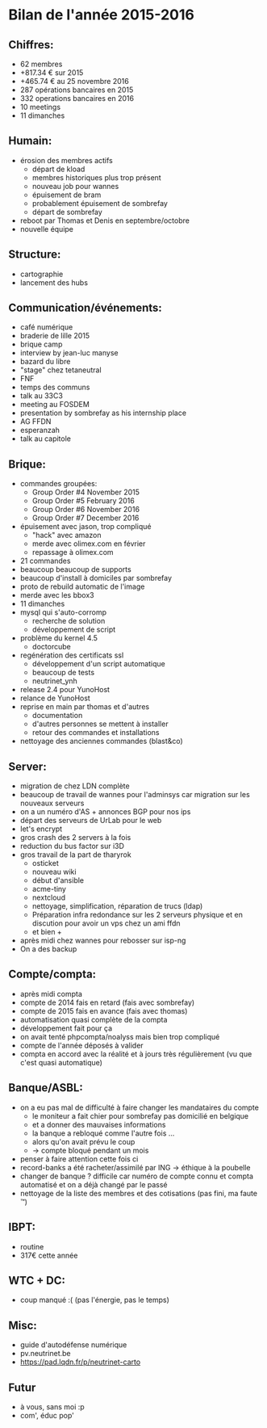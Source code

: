 # Bilan de l'année 2015-2016

## Chiffres:

* 62 membres
* +817.34 € sur 2015
* +465.74 € au 25 novembre 2016
* 287 opérations bancaires en 2015
* 332 operations bancaires en 2016
* 10 meetings
* 11 dimanches

## Humain:
* érosion des membres actifs
  * départ de kload
  * membres historiques plus trop présent
  * nouveau job pour wannes
  * épuisement de bram
  * probablement épuisement de sombrefay
  * départ de sombrefay
* reboot par Thomas et Denis en septembre/octobre
* nouvelle équipe

## Structure:

* cartographie
* lancement des hubs

## Communication/événements:
* café numérique
* braderie de lille 2015
* brique camp
* interview by jean-luc manyse
* bazard du libre
* "stage" chez tetaneutral
* FNF
* temps des communs
* talk au 33C3
* meeting au FOSDEM
* presentation by sombrefay as his internship place
* AG FFDN
* esperanzah
* talk au capitole

## Brique:

* commandes groupées:
  * Group Order #4 November 2015
  * Group Order #5 February 2016
  * Group Order #6 November 2016
  * Group Order #7 December 2016
* épuisement avec jason, trop compliqué
  * "hack" avec amazon
  * merde avec olimex.com en février
  * repassage à olimex.com
* 21 commandes
* beaucoup beaucoup de supports
* beaucoup d'install à domiciles par sombrefay
* proto de rebuild automatic de l'image
* merde avec les bbox3
* 11 dimanches
* mysql qui s'auto-corromp
  * recherche de solution
  * développement de script
* problème du kernel 4.5
  * doctorcube
* regénération des certificats ssl
  * développement d'un script automatique
  * beaucoup de tests
  * neutrinet\_ynh
* release 2.4 pour YunoHost
* relance de YunoHost
* reprise en main par thomas et d'autres
  * documentation
  * d'autres personnes se mettent à installer
  * retour des commandes et installations
* nettoyage des anciennes commandes (blast\&co)

## Server:

* migration de chez LDN complète
* beaucoup de travail de wannes pour l'adminsys car migration sur les nouveaux serveurs
* on a un numéro d'AS + annonces BGP pour nos ips
* départ des serveurs de UrLab pour le web
* let's encrypt
* gros crash des 2 servers à la fois
* reduction du bus factor sur i3D
* gros travail de la part de tharyrok
  * osticket
  * nouveau wiki
  * début d'ansible
  * acme-tiny
  * nextcloud
  * nettoyage, simplification, réparation de trucs (ldap)
  * Préparation infra redondance sur les 2 serveurs physique et en discution pour avoir un vps chez un ami ffdn
  * et bien +
* après midi chez wannes pour rebosser sur isp-ng
* On a des backup

## Compte/compta:

* après midi compta
* compte de 2014 fais en retard (fais avec sombrefay)
* compte de 2015 fais en avance (fais avec thomas)
* automatisation quasi complète de la compta
* développement fait pour ça
* on avait tenté phpcompta/noalyss mais bien trop compliqué
* compte de l'année déposés à valider
* compta en accord avec la réalité et à jours très régulièrement (vu que c'est quasi automatique)

## Banque/ASBL:

* on a eu pas mal de difficulté à faire changer les mandataires du compte
  * le moniteur a fait chier pour sombrefay pas domicilié en belgique
  * et a donner des mauvaises informations
  * la banque a rebloqué comme l'autre fois ...
  * alors qu'on avait prévu le coup
  * -> compte bloqué pendant un mois
* penser à faire attention cette fois ci
* record-banks a été racheter/assimilé par ING -> éthique à la poubelle
* changer de banque ? difficile car numéro de compte connu et compta automatisé et on a déjà changé par le passé
* nettoyage de la liste des membres et des cotisations (pas fini, ma faute ™)

## IBPT:

* routine
* 317€ cette année

## WTC + DC:

* coup manqué :( (pas l'énergie, pas le temps)

## Misc:

* guide d'autodéfense numérique
* pv.neutrinet.be
* https://pad.lqdn.fr/p/neutrinet-carto

## Futur

* à vous, sans moi :p
* com', éduc pop'
